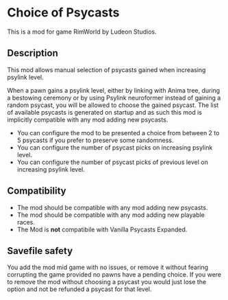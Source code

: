 # Choice of Psycasts

This is a mod for game RimWorld by Ludeon Studios.

## Description
This mod allows manual selection of psycasts gained when increasing psylink level.

When a pawn gains a psylink level, either by linking with Anima tree, during a bestowing ceremony or by using Psylink neuroformer instead of gaining a random psycast, you will be allowed to choose the gained psycast. The list of available psycasts is generated on startup and as such this mod is implicitly compatible with any mod adding new psycasts.

- You can configure the mod to be presented a choice from between 2 to 5 psycasts if you prefer to preserve some randomness.
- You can configure the number of psycast picks on increasing psylink level.
- You can configure the number of psycast picks of previous level on increasing psylink level.

## Compatibility
- The mod should be compatible with any mod adding new psycasts.
- The mod should be compatible with any mod adding new playable races.
- The Mod is **not** compatibile with Vanilla Psycasts Expanded.

## Savefile safety
You add the mod mid game with no issues, or remove it without fearing corrupting the game provided no pawns have a pending choice. If you were to remove the mod without choosing a psycast you would just lose the option and not be refunded a psycast for that level.